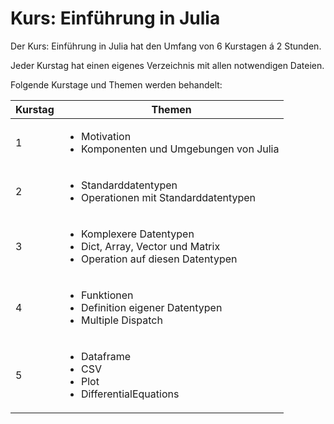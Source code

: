 # Kurs: Einführung in Julia

Der Kurs: Einführung in Julia hat den Umfang von 6 Kurstagen á 2 Stunden.

Jeder Kurstag hat einen eigenes Verzeichnis mit allen notwendigen Dateien.

Folgende Kurstage und Themen werden behandelt:

| __Kurstag__ | __Themen__                                         |
| ------------|----------------------------------------------------|
| 1           | <ul> <li>Motivation</li> <li>Komponenten und Umgebungen von Julia</li> </ul>|
| 2           | <ul> <li>Standarddatentypen</li><li>Operationen mit Standarddatentypen</li> </ul>|
| 3           | <ul> <li>Komplexere Datentypen</li><li>Dict, Array, Vector und Matrix</li> <li>Operation auf diesen Datentypen</li> </ul>|
| 4           | <ul> <li>Funktionen</li><li>Definition eigener Datentypen</li> <li>Multiple Dispatch</li> </ul>|
| 5           | <ul> <li>Dataframe</li><li>CSV</li> <li>Plot</li><li>DifferentialEquations</li> </ul>|